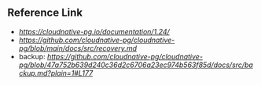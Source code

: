 






## Reference Link
- *https://cloudnative-pg.io/documentation/1.24/*
- *https://github.com/cloudnative-pg/cloudnative-pg/blob/main/docs/src/recovery.md*
- backup: *https://github.com/cloudnative-pg/cloudnative-pg/blob/47a752b639d240c36d2c6706a23ec974b563f85d/docs/src/backup.md?plain=1#L177*